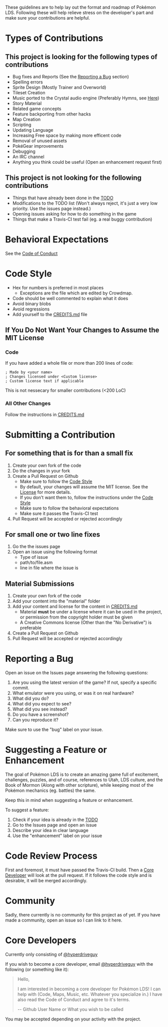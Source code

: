 These guidelines are to help lay out the format and roadmap of Pokémon
LDS. Following these will help relieve stress on the developer's part
and make sure your contributions are helpful.

# Types of Contributions

## This project is looking for the following types of contributions

* Bug fixes and Reports (See the [Reporting a Bug](#reporting-a-bug) section)
* Spelling errors
* Sprite Design (Mostly Trainer and Overworld)
* Tileset Creation
* Music ported to the Crystal audio engine (Preferably Hymns, see [Here](https://www.lds.org/music/library/hymns?lang=eng))
* Story Material
* Related game concepts
* Feature backporting from other hacks
* Map Creation
* Scripting
* Updating Language
* Increasing Free space by making more efficent code
* Removal of unused assets
* PokéGear improvements
* Debugging
* An IRC channel
* Anything you think could be useful (Open an enhancement request first)

## This project is **not** looking for the following contributions

* Things that have already been done in the [TODO](https://github.com/hyperdriveguy/pokelds/blob/master/TODO.md)
* Modifications to the TODO list (Won't always reject, it's just a very
  low priority. Use the issues page instead.)
* Opening issues asking for how to do something in the game
* Things that make a Travis-CI test fail (eg. a real buggy contribution)

# Behavioral Expectations

See the [Code of Conduct](https://github.com/hyperdriveguy/pokelds/blob/master/CODE_OF_CONDUCT.md)

# Code Style

* Hex for numbers is preferred in most places
    * Exceptions are the file which are edited by Crowdmap.
* Code should be well commented to explain what it does
* Avoid binary blobs
* Avoid regressions
* Add yourself to the [CREDITS.md](https://github.com/hyperdriveguy/pokelds/blob/master/CREDITS.md) file

## If You Do Not Want Your Changes to Assume the MIT License

### Code

If you have added a whole file or more than 200 lines of code:

```assembly
; Made by <your name>
; Changes licensed under <Custom license>
; Custom license text if applicable
```

This is not nessecary for smaller contributions (<200 LoC)

### All Other Changes

Follow the instructions in [CREDITS.md](https://github.com/hyperdriveguy/pokelds/blob/master/CREDITS.md)

# Submitting a Contribution

## For something that is for than a small fix

1. Create your own fork of the code
2. Do the changes in your fork
3. Create a Pull Request on Github
    * Make sure to follow the [Code Style](#code-style)
    * By default, your changes will assume the MIT license. See the
      [License](https://github.com/hyperdriveguy/pokelds/blob/master/LICENSE.md) for more details.
    * If you don't want them to, follow the instructions under the
      [Code Style](#code-style)
    * Make sure to follow the behavioral expectations
    * Make sure it passes the Travis-CI test
4. Pull Request will be accepted or rejected accordingly

## For small one or two line fixes

1. Go the the issues page
2. Open an issue using the following format
    * Type of issue
    * path/to/file.asm
    * line in file where the issue is
    
## Material Submissions

1. Create your own fork of the code
2. Add your content into the "material" folder
3. Add your content and license for the content in [CREDITS.md](https://github.com/hyperdriveguy/pokelds/blob/master/CREDITS.md)
    * Material __must__ be under a license where it can be used in the
      project, or permission from the copyright holder must be given
    * A Creative Commons license (Other than the "No Derivative") is
      preferable
4. Create a Pull Request on Github 
5. Pull Request will be accepted or rejected accordingly
    
# Reporting a Bug

Open an issue on the Issues page answering the following questions:

1. Are you using the latest version of the game? If not, specify a specific commit.
2. What emulator were you using, or was it on real hardware?
3. What did you do?
4. What did you expect to see?
5. What did you see instead?
6. Do you have a screenshot?
7. Can you reproduce it?

Make sure to use the "bug" label on your issue.

# Suggesting a Feature or Enhancement

The goal of Pokémon LDS is to create an amazing game full of excitement,
challenges, puzzles, and of course, references to Utah, LDS culture, and
the Book of Mormon (Along with other scripture), while keeping most of
the Pokémon mechanics (eg. battles) the same.

Keep this in mind when suggesting a feature or enhancement.

To suggest a feature:

1. Check if your idea is already in the [TODO](https://github.com/hyperdriveguy/pokelds/blob/master/TODO.md)
2. Go to the Issues page and open an issue
3. Describe your idea in clear language
4. Use the "enhancement" label on your issue

# Code Review Process

First and foremost, it must have passed the Travis-CI build. Then a
[Core Developer](#core-developers) will look at the pull request. If it
follows the code style and is desirable, it will be merged accordingly.

# Community

Sadly, there currently is no community for this project as of yet. If
you have made a community, open an issue so I can link to it here.

# Core Developers

Currently only consisting of [@hyperdriveguy](https://github.com/hyperdriveguy)

If you wish to become a core developer, email [@hyperdriveguy](https://github.com/hyperdriveguy)
with the following (or something like it):

> Hello,
>
> I am interested in becoming a core developer for Pokémon LDS!
> I can help with (Code, Maps, Music, etc. Whatever you specialize in.)
> I have also read the Code of Conduct and agree to it's terms.
> 
> -- Github User Name or What you wish to be called

You may be accepted depending on your activity with the project.
